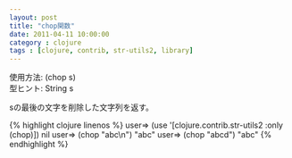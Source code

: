 ```yaml
---
layout: post
title: "chop関数"
date: 2011-04-11 10:00:00
category : clojure
tags : [clojure, contrib, str-utils2, library]
---
```

使用方法: (chop s)  
型ヒント: String s

sの最後の文字を削除した文字列を返す。

<!--more-->

{% highlight clojure linenos %}
user=> (use '[clojure.contrib.str-utils2 :only (chop)])
nil
user=> (chop "abc\n")
"abc"
user=> (chop "abcd")
"abc"
{% endhighlight %}

